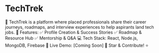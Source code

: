 # TechTrek
🚀 TechTrek is a platform where placed professionals share their career journeys, roadmaps, and interview experiences to help aspirants land tech jobs.  🌟 Features: ✅ Profile Creation &amp; Success Stories ✅ Roadmap &amp; Resource Hub ✅ Mentorship &amp; Q&amp;A  💻 Tech Stack: React, Node.js, MongoDB, Firebase  🔗 Live Demo: [Coming Soon]  📌 Star &amp; Contribute! ⭐
